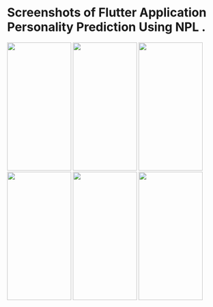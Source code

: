 # Screenshots of Flutter Application Personality Prediction Using NPL . 


<img src="https://user-images.githubusercontent.com/64414060/204724003-decbf8d8-ae77-4fbd-a71c-193714e18ccc.jpg" width="150" height="300">
<img src="https://user-images.githubusercontent.com/64414060/204724026-aadc168f-0a96-4596-b6e8-d0ecb7500653.jpg" width="150" height="300">
<img src="https://user-images.githubusercontent.com/64414060/204724029-ba3708c6-b4ec-4ec0-9705-31ec743eb8b4.jpg" width="150" height="300">
<img src="https://user-images.githubusercontent.com/64414060/204724034-d0ead5f0-9756-4c69-83a3-1d7bb94a6e41.jpg" width="150" height="300">
<img src="https://user-images.githubusercontent.com/64414060/204724038-6c781364-aaaf-4286-baaa-249eea4ce714.jpg" width="150" height="300">
<img src="https://user-images.githubusercontent.com/64414060/204724043-1ff7091b-458c-49b7-b88e-94d86d8ba9b0.jpg" width="150" height="300">
